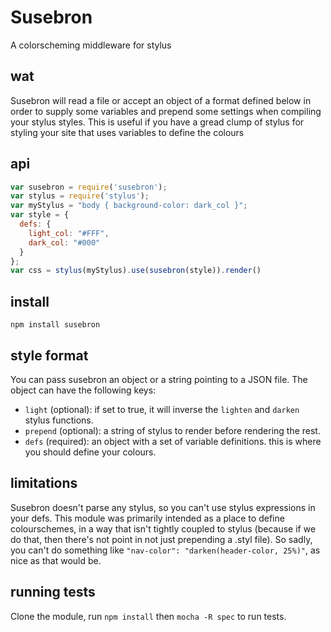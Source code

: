 # Susebron

A colorscheming middleware for stylus

## wat

Susebron will read a file or accept an object of a format defined below in order
to supply some variables and prepend some settings when compiling your stylus
styles. This is useful if you have a gread clump of stylus for styling your site
that uses variables to define the colours

## api

```javascript
var susebron = require('susebron');
var stylus = require('stylus');
var myStylus = "body { background-color: dark_col }";
var style = {
  defs: {
    light_col: "#FFF",
    dark_col: "#000"
  }
};
var css = stylus(myStylus).use(susebron(style)).render()
```

## install

```
npm install susebron
```

## style format

You can pass susebron an object or a string pointing to a JSON file. The object
can have the following keys:

* `light` (optional): if set to true, it will inverse the `lighten` and `darken`
  stylus functions.
* `prepend` (optional): a string of stylus to render before rendering the rest.
* `defs` (required): an object with a set of variable definitions. this is where
  you should define your colours.

## limitations

Susebron doesn't parse any stylus, so you can't use stylus expressions in your
defs. This module was primarily intended as a place to define colourschemes, in
a way that isn't tightly coupled to stylus (because if we do that, then there's
not point in not just prepending a .styl file). So sadly, you can't do something
like `"nav-color": "darken(header-color, 25%)"`, as nice as that would be.

## running tests

Clone the module, run `npm install` then `mocha -R spec` to run tests.
